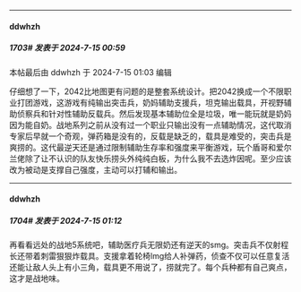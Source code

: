 ﻿
*****

####  ddwhzh  
##### 1703#       发表于 2024-7-15 00:59

 本帖最后由 ddwhzh 于 2024-7-15 01:03 编辑 

仔细想了一下，2042比地图更有问题的是整套系统设计。把2042换成一个不限职业打团游戏，这游戏有纯输出突击兵，奶妈辅助支援兵，坦克输出载具，开视野辅助侦察兵和针对性辅助反载兵。然后发现基本辅助位全是垃圾，唯一能玩就是奶妈因为能自奶。战地系列之前从没有过一个职业只输出没有一点辅助情况，这代取消专家后早就一个奇观，弹药箱是没有的，反载是缺乏的，载具是难受的，突击兵是爽捞的。这代最逆天还是通过限制辅助生存率和强度来平衡游戏，玩个盾哥和爱尔兰佬除了让不认识的队友快乐捞头外纯纯白板，为什么我不去选炸因呢。至少应该改为被动是支撑自己强度，主动可以打辅和输出。


*****

####  ddwhzh  
##### 1704#       发表于 2024-7-15 01:12

再看看远处的战地5系统吧，辅助医疗兵无限奶还有逆天的smg。突击兵不仅射程长还带着刺雷狠狠炸载具。支援拿着轮椅lmg给人补弹药，侦查不仅可以任意复活还能让敌人头上有小三角，载具更不用说了，捞就完了。每个兵种都有自己爽点，这才是战地味。

